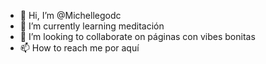 - 👋 Hi, I’m @Michellegodc
- 🌱 I’m currently learning meditación 
- 💞️ I’m looking to collaborate on páginas con vibes bonitas 
- 📫 How to reach me por aquí 


<!---
Michellegodc/Michellegodc is a ✨ special ✨ repository because its `README.md` (this file) appears on your GitHub profile.
You can click the Preview link to take a look at your changes.
--->
